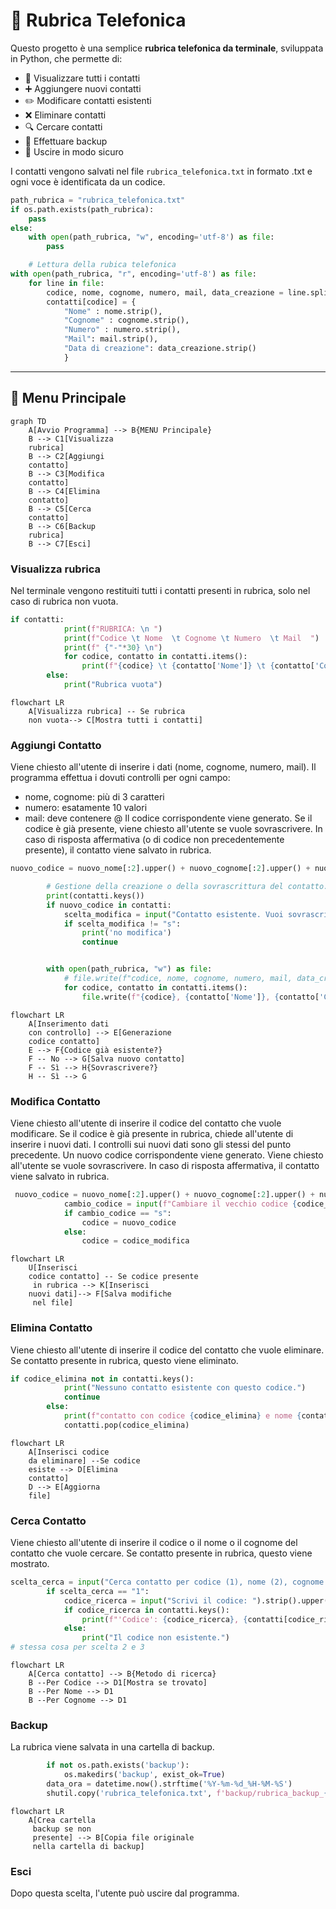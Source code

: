 # 📒 Rubrica Telefonica

Questo progetto è una semplice **rubrica telefonica da terminale**, sviluppata in Python, che permette di:

- 📖 Visualizzare tutti i contatti
- ➕ Aggiungere nuovi contatti
- ✏️ Modificare contatti esistenti
- ❌ Eliminare contatti
- 🔍 Cercare contatti
- 💾 Effettuare backup
- 🚪 Uscire in modo sicuro

I contatti vengono salvati nel file `rubrica_telefonica.txt` in formato .txt e ogni voce è identificata da un codice.
```python
path_rubrica = "rubrica_telefonica.txt"
if os.path.exists(path_rubrica):
    pass
else:
    with open(path_rubrica, "w", encoding='utf-8') as file:
        pass

    # Lettura della rubica telefonica
with open(path_rubrica, "r", encoding='utf-8') as file:
    for line in file:
        codice, nome, cognome, numero, mail, data_creazione = line.split(",")
        contatti[codice] = {
            "Nome" : nome.strip(),
            "Cognome" : cognome.strip(),
            "Numero" : numero.strip(),
            "Mail": mail.strip(),
            "Data di creazione": data_creazione.strip()
            } 

```

---

## 🧭 Menu Principale

```mermaid
graph TD
    A[Avvio Programma] --> B{MENU Principale}
    B --> C1[Visualizza 
    rubrica]
    B --> C2[Aggiungi 
    contatto]
    B --> C3[Modifica 
    contatto]
    B --> C4[Elimina 
    contatto]
    B --> C5[Cerca 
    contatto]
    B --> C6[Backup 
    rubrica]
    B --> C7[Esci]
```
</details>

### Visualizza rubrica

Nel terminale vengono restituiti tutti i contatti presenti in rubrica, solo nel caso di rubrica non vuota. 

```python
if contatti:
            print(f"RUBRICA: \n ")
            print(f"Codice \t Nome  \t Cognome \t Numero  \t Mail  ")
            print(f" {"-"*30} \n")
            for codice, contatto in contatti.items():
                print(f"{codice} \t {contatto['Nome']} \t {contatto['Cognome']} \t{contatto['Numero']} \t{contatto['Mail']} ")
        else:
            print("Rubrica vuota")
```

```mermaid
flowchart LR
    A[Visualizza rubrica] -- Se rubrica 
    non vuota--> C[Mostra tutti i contatti]
```

### Aggiungi Contatto

Viene chiesto all'utente di inserire i dati (nome, cognome, numero, mail). Il programma effettua i dovuti controlli per ogni campo:
- nome, cognome: più di 3 caratteri
- numero: esatamente 10 valori
- mail: deve contenere @
Il codice corrispondente viene generato. Se il codice è già presente, viene chiesto all'utente se vuole sovrascrivere. In caso di risposta affermativa (o di codice non precedentemente presente), il contatto viene salvato in rubrica.


```python
nuovo_codice = nuovo_nome[:2].upper() + nuovo_cognome[:2].upper() + nuovo_numero[-4: ]

        # Gestione della creazione o della sovrascrittura del contatto.
        print(contatti.keys())
        if nuovo_codice in contatti:
            scelta_modifica = input("Contatto esistente. Vuoi sovrascrivere?(s/n): ").strip().lower()
            if scelta_modifica != "s":
                print('no modifica')
                continue


        with open(path_rubrica, "w") as file:
            # file.write(f"codice, nome, cognome, numero, mail, data_creazione\n")
            for codice, contatto in contatti.items():
                file.write(f"{codice}, {contatto['Nome']}, {contatto['Cognome']}, {contatto['Numero']}, {contatto['Mail']}, {data_creazione}")
```

```mermaid
flowchart LR
    A[Inserimento dati
    con controllo] --> E[Generazione 
    codice contatto]
    E --> F{Codice già esistente?}
    F -- No --> G[Salva nuovo contatto]
    F -- Sì --> H{Sovrascrivere?}
    H -- Sì --> G
```

### Modifica Contatto

Viene chiesto all'utente di inserire il codice del contatto che vuole modificare. 
Se il codice è già presente in rubrica, chiede all'utente di inserire i nuovi dati. I controlli sui nuovi dati sono gli stessi del punto precedente. Un nuovo codice corrispondente viene generato. Viene chiesto all'utente se vuole sovrascrivere. In caso di risposta affermativa, il contatto viene salvato in rubrica.


```python
 nuovo_codice = nuovo_nome[:2].upper() + nuovo_cognome[:2].upper() + nuovo_numero[-4: ]
            cambio_codice = input(f"Cambiare il vecchio codice {codice_modifica} in {nuovo_codice}? (s/n) ")
            if cambio_codice == "s":
                codice = nuovo_codice
            else:
                codice = codice_modifica
```

```mermaid
flowchart LR
    U[Inserisci 
    codice contatto] -- Se codice presente
     in rubrica --> K[Inserisci 
    nuovi dati]--> F[Salva modifiche
     nel file]
```

### Elimina Contatto

Viene chiesto all'utente di inserire il codice del contatto che vuole eliminare. Se contatto presente in rubrica, questo viene eliminato.


```python
if codice_elimina not in contatti.keys():
            print("Nessuno contatto esistente con questo codice.")
            continue
        else:
            print(f"contatto con codice {codice_elimina} e nome {contatti[codice_elimina]["Nome"]} eliminato")
            contatti.pop(codice_elimina)
```

```mermaid
flowchart LR
    A[Inserisci codice 
    da eliminare] --Se codice 
    esiste --> D[Elimina 
    contatto]
    D --> E[Aggiorna 
    file]
```
### Cerca Contatto

Viene chiesto all'utente di inserire il codice o il nome o il cognome del contatto che vuole cercare. Se contatto presente in rubrica, questo viene mostrato.

```python
scelta_cerca = input("Cerca contatto per codice (1), nome (2), cognome (3):").strip()
        if scelta_cerca == "1":
            codice_ricerca = input("Scrivi il codice: ").strip().upper()
            if codice_ricerca in contatti.keys():
                print(f"'Codice': {codice_ricerca}, {contatti[codice_ricerca]}")
            else: 
                print("Il codice non esistente.")
# stessa cosa per scelta 2 e 3
```

```mermaid
flowchart LR
    A[Cerca contatto] --> B{Metodo di ricerca} 
    B --Per Codice --> D1[Mostra se trovato]
    B --Per Nome --> D1
    B --Per Cognome --> D1 
```
### Backup

La rubrica viene salvata in una cartella di backup.

```python
        if not os.path.exists('backup'):
            os.makedirs('backup', exist_ok=True)
        data_ora = datetime.now().strftime('%Y-%m-%d_%H-%M-%S')
        shutil.copy('rubrica_telefonica.txt', f'backup/rubrica_backup_{data_ora}.txt')
```
```mermaid
flowchart LR
    A[Crea cartella
     backup se non 
     presente] --> B[Copia file originale
     nella cartella di backup]
```
### Esci
Dopo questa scelta, l'utente può uscire dal programma.
